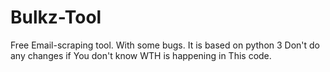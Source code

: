 # Bulkz-Tool
Free Email-scraping tool. With some bugs.
It is based on python 3 Don't do any changes if You don't know WTH is happening in This code.
